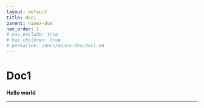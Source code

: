 ```yaml
---
layout: default
title: doc1
parent: ninex-dox
nav_order: 1
# nav_exclude: true
# has_children: true
# permalink: /docs/ninex-dox/doc1.md
---
```


# Doc1

**Hello world**

---